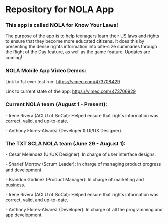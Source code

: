 # Repository for NOLA App
<h3> This app is called NOLA for Know Your Laws! </h3>
 <p>The purpose of the app is to help teenagers learn their US laws and rights
 to ensure that they become more educated citizens. It does this by presenting
 the dense rights information into bite-size summaries through the Right of
 the Day feature, as well as the game feature. Updates are coming!
</p>
<h3> NOLA Mobile App Video Demos: </h3>
<p>Link to 1st ever test run: <a href="https://vimeo.com/473708429">https://vimeo.com/473708429</a></p>
<p>Link to current state of the app: <a href="https://vimeo.com/473706929">https://vimeo.com/473706929</a></p>
<h3> Current NOLA team (August 1 - Present):</h3>
 <p> - Irene Rivera (ACLU of SoCal): Helped ensure that rights information was correct, valid, and up-to-date. </p>
 <p> - Anthony Flores-Alvarez (Developer & UI/UX Designer). </p>
<h3> The TXT SCLA NOLA team (June 29 - August 1):</h3>
 <p> - Cesar Melendez (UI/UX Designer): In charge of user interface designs. </p>
 <p> - Sharief Morrow (Scrum Leader): In charge of managing product progress and development.</p>
 <p> - Brandon Godinez (Product Manager): In charge of marketing and business.</p>
 <p> - Irene Rivera (ACLU of SoCal): Helped ensure that rights information was correct, valid, and up-to-date. </p>
 <p> - Anthony Flores-Alvarez (Developer): In charge of all the programming and app development. </p>

